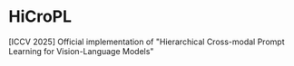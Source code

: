 # HiCroPL
[ICCV 2025] Official implementation of "Hierarchical Cross-modal Prompt Learning for Vision-Language Models"

